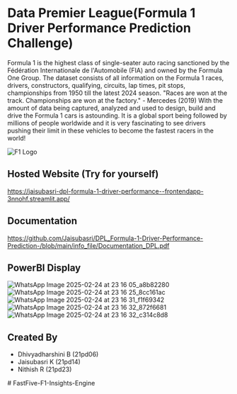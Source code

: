 # Data Premier League(Formula 1 Driver Performance Prediction Challenge)

Formula 1  is the highest class of single-seater auto racing sanctioned by the Fédération Internationale de l'Automobile (FIA) and owned by the Formula One Group. 
      The dataset consists of all information on the Formula 1 races, drivers, constructors, qualifying, circuits, lap times, pit stops, championships from 1950 till the latest 2024 season.
"Races are won at the track. Championships are won at the factory." - Mercedes (2019)
With the amount of data being captured, analyzed and used to design, build and drive the Formula 1 cars is astounding. It is a global sport being followed by millions of people worldwide and it is very fascinating to see drivers pushing their limit in these vehicles to become the fastest racers in the world!




![F1 Logo](https://logos-world.net/wp-content/uploads/2023/12/F1-Logo.png)

## Hosted Website (Try for yourself)

https://jaisubasri-dpl-formula-1-driver-performance--frontendapp-3nnohf.streamlit.app/

## Documentation

https://github.com/Jaisubasri/DPL_Formula-1-Driver-Performance-Prediction-/blob/main/info_file/Documentation_DPL.pdf


## PowerBI Display

![WhatsApp Image 2025-02-24 at 23 16 05_a8b82280](https://github.com/user-attachments/assets/a1d7a7f2-94c8-4286-ac5c-ef8eb0e9316d)
![WhatsApp Image 2025-02-24 at 23 16 25_8cc161ac](https://github.com/user-attachments/assets/04bf43ea-4a4f-4e9a-98cc-c1155e611172)
![WhatsApp Image 2025-02-24 at 23 16 31_f1f69342](https://github.com/user-attachments/assets/532c91bd-7a21-4fa4-af21-76126e185cce)
![WhatsApp Image 2025-02-24 at 23 16 32_872f6681](https://github.com/user-attachments/assets/bc9fac00-50e4-4761-920e-c65e16a596b5)
![WhatsApp Image 2025-02-24 at 23 16 32_c314c8d8](https://github.com/user-attachments/assets/3ee5f14f-df82-4532-b277-e085c3618c4a)


## Created By

- Dhivyadharshini B (21pd06)
- Jaisubasri K (21pd14)
- Nithish R (21pd23)



#   F a s t F i v e - F 1 - I n s i g h t s - E n g i n e  
 